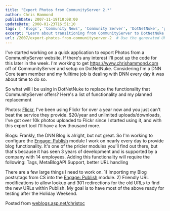 ```yaml
---
title: "Export Photos from CommunityServer 2.*"
author: Chris Hammond
publishDate: 2007-11-19T10:08:00
updateDate: 2008-01-23T16:51:10
tags: [ 'Blogs', 'Community News', 'Community Server', 'DotNetNuke', 'general Software Development' ]
excerpt: "Learn about transitioning from CommunityServer to DotNetNuke with enhanced functionalities like photo exporting and blog setup. Stay tuned for more updates!"
url: /2007/export-photos-from-communityserver-2  # Use the generated URL with year
---
```

<P mce_keep="true">I've started working on a quick application to export Photos from a CommunityServer website. If there's any interest I'll post up the code for this later in the week. I'm working to get <A href="https://www.chrishammond.com/">https://www.chrishammond.com</a> off of CommunityServer and setup on DotNetNuke. Considering I'm a DNN Core team member and my fulltime job is dealing with DNN every day it was about time to do so.</P> <P mce_keep="true">So what will I be using in DotNetNuke to replace the functionality that CommunityServer offers? Here's a list of functionality and my planned replacement</P> <P mce_keep="true">Photos: <A class="" href="https://www.flickr.com/photos/chammond" target=_blank mce_href="https://www.flickr.com/photos/chammond">Flickr</A>, I've been using Flickr for over a year now and you just can't beat the service they provide. $20/year and unlimited uploads/downloads, I've got over 10k photos uploaded to Flickr since I started using it, and with this export tool I'll have a few&nbsp;thousand more.</P> <P mce_keep="true">Blogs: Frankly, the DNN Blog is alright, but not great. So I'm working to configure the <A class="" href="https://www.engagemodules.com/Modules/EngagePublish/tabid/61/Default.aspx" target=_blank mce_href="https://www.engagemodules.com/Modules/EngagePublish/tabid/61/Default.aspx">Engage: Publish</A> module I&nbsp;work on nearly every day to provide blog functionality. It's one of the pricier modules you'll find out there, but that's because it has seen 3 years of development and is supported by a company with 14 employees. Adding this functionality will require the following: Tags, MetaBlogAPI Support, better URL handling</P> <P mce_keep="true">There are a few large things I need to work on. 1) Importing my Blog posts/tags from CS into the <A class="" href="https://www.engagemodules.com/Modules/EngagePublish/tabid/61/Default.aspx" target=_blank mce_href="https://www.engagemodules.com/Modules/EngagePublish/tabid/61/Default.aspx">Engage: Publish</A>&nbsp;module. 2) Friendly URL modifications to allow lookup and 301 redirections&nbsp;for the old URLs to find the new URLs within Publish. My goal is to have most of the above ready for testing after the Holiday Weekend.</P> Posted from <A href="https://weblogs.asp.net/christoc/">weblogs.asp.net/christoc</a>



